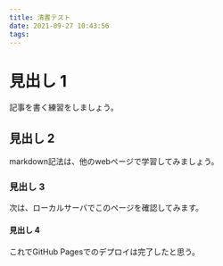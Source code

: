 ```yaml
---
title: 清書テスト
date: 2021-09-27 10:43:56
tags:
---
```


# 見出し 1

記事を書く練習をしましょう。

## 見出し 2

markdown記法は、他のwebページで学習してみましょう。

### 見出し 3

次は、ローカルサーバでこのページを確認してみます。

#### 見出し 4

これでGitHub Pagesでのデプロイは完了したと思う。
